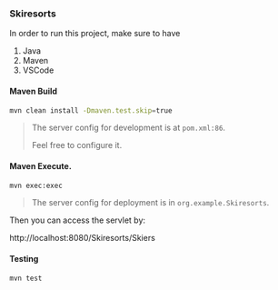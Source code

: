 

### Skiresorts

In order to run this project, make sure to have
1. Java
2. Maven
3. VSCode



#### Maven Build

``` bash 
mvn clean install -Dmaven.test.skip=true
```

> The server config for development is at `pom.xml:86`.
>
> Feel free to configure it.


#### Maven Execute.

``` bash
mvn exec:exec
```
> The server config for deployment is in `org.example.Skiresorts`.


Then you can access the servlet by:

http://localhost:8080/Skiresorts/Skiers

#### Testing

``` bash
mvn test
```


